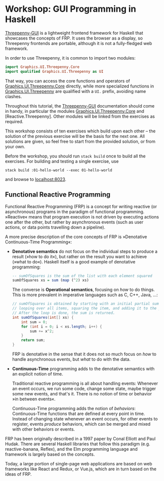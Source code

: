 Workshop: GUI Programming in Haskell
================================================================================

[Threepenny-GUI] is a lightweight frontend framework for Haskell that showcases
the concepts of FRP. It uses the browser as a display, so Threepenny frontends
are portable, although it is not a fully-fledged web framework.


In order to use Threepenny, it is common to import two modules:

```haskell
import Graphics.UI.Threepenny.Core
import qualified Graphics.UI.Threepenny as UI
```

That way, you can access the core functions and operators of
[Graphics.UI.Threepenny.Core] directly, while more specialized functions in
[Graphics.UI.Threepenny] are qualified with a `UI.` prefix, avoiding name
clashes.

Throughout this tutorial, the [Threepenny-GUI] documentation should come in
handy, in particular the modules [Graphics.UI.Threepenny.Core] and
[Reactive.Threepenny]. Other modules will be linked from the exercises as
required.

This workshop consists of ten exercises which build upon each other – the
solution of the previous exercise will be the basis for the next one. All
solutions are given, so feel free to start from the provided solution, or from
your own.

Before the workshop, you should run `stack build` once to build all the
exercises. For building and testing a single exercise, use

```
stack build :01-hello-world --exec 01-hello-world
```

and browse to [localhost:8023].

[Threepenny-GUI]: https://hackage.haskell.org/package/threepenny-gui-0.9.0.0
[Graphics.UI.Threepenny.Core]: https://hackage.haskell.org/package/threepenny-gui-0.9.0.0/docs/Graphics-UI-Threepenny-Core.html
[Graphics.UI.Threepenny]: https://hackage.haskell.org/package/threepenny-gui-0.9.0.0/docs/Graphics-UI-Threepenny.html
[localhost:8023]: https://localhost:8023

Functional Reactive Programming
--------------------------------------------------------------------------------

Functional Reactive Programming (FRP) is a concept for writing reactive (or
asynchronous) programs in the paradigm of functional programming. »Reactive«
means that program execution is not driven by executing actions one after the
other, but rather by asynchronous events (such as user actions, or data points
travelling down a pipeline).

A more precise description of the core concepts of FRP is »Denotative
Continuous-Time Programming«:

* **Denotative semantics** do not focus on the individual steps to produce a result
    (»how to do it«), but rather on the result you want to achieve (»what to do«).
    Haskell itself is a good example of denotative programming:

    ```haskell
    -- sumOfSquares is the sum of the list with each element squared
    sumOfSquares xs = sum (map (^2) xs)
    ```

    The converse is **Operational semantics**, focusing on _how_ to do things. This
    is more prevalent in imperative languages such as C, C++, Java, …:

    ```java
    // sumOfSquares is obtained by starting with an initial partial sum of 0,
    // looping over all items, squaring the item, and adding it to the partial sum.
    // After the loop is done, the sum is returned.
    int sumOfSquares(int[] xs) {
        int sum = 0;
        for (int i = 0; i < xs.length; i++) {
            sum += x^2;
        }
        return sum;
    }
    ```

    FRP is denotative in the sense that it does not so much focus on _how_ to handle
    asynchronous events, but _what_ to do with the data.

* **Continuous-Time** programming adds to the denotative semantics with an
    explicit notion of time.

    Traditional reactive programming is all about handling events: Whenever an
    event occurs, we run some code, change some state, maybe trigger some new
    events, and that's it. There is no notion of time or behavior »in between
    events«.

    Continuous-Time programming adds the notion of _behaviors_: Continuous-Time
    functions that are defined at every point in time. Instead of changing state
    whenever an event occurs, for other events to register, events _produce_
    behaviors, which can be merged and mixed with other behaviors or events.

FRP has been originally described in a 1997 paper by Conal Elliott and Paul
Hudak. There are several Haskell libraries that follow this paradigm (e.g.
reactive-banana, Reflex), and the Elm programming language and framework is
largely based on the concepts.

Today, a large portion of single-page web applications are based on web
frameworks like React and Redux, or Vue.js, which are in turn based on the ideas
of FRP.

